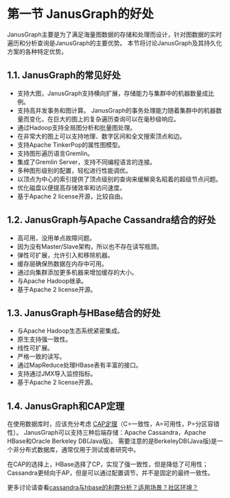 # 第一节 JanusGraph的好处

JanusGraph主要是为了满足海量图数据的存储和处理而设计，针对图数据的实时遍历和分析查询是JanusGraph的主要优势。
本节将讨论JanusGraph及其持久化方案的各种特定优势。

## 1.1. JanusGraph的常见好处

* 支持大图，JanusGraph支持横向扩展，存储能力与集群中的机器数量成比例。
* 支持高并发事务和图计算。 JanusGraph的事务处理能力随着集群中的机器数量而变化，在巨大的图上的复杂遍历查询可以在毫秒级响应。
* 通过Hadoop支持全局图分析和批量图处理。
* 在非常大的图上可以支持地理、数字区间和全文搜索顶点和边。
* 支持Apache TinkerPop的属性图模型。
* 支持图形遍历语言Gremlin。
* 集成了Gremlin Server，支持不同编程语言的连接。
* 多种图形级别的配置，轻松进行性能调优。
* 以顶点为中心的索引提供了顶点级别的查询来缓解臭名昭着的超级节点问题。
* 优化磁盘以便提高存储效率和访问速度。
* 基于Apache 2 license开源，比较自由。

## 1.2. JanusGraph与Apache Cassandra结合的好处

* 高可用，没用单点故障问题。
* 因为没有Master/Slave架构，所以也不存在读写瓶颈。
* 弹性可扩展，允许引入和移除机器。
* 缓存层确保热数据在内存中可用。
* 通过向集群添加更多机器来增加缓存的大小。
* 与Apache Hadoop继承。
* 基于Apache 2 license开源。

## 1.3. JanusGraph与HBase结合的好处

* 与Apache Hadoop生态系统紧密集成。
* 原生支持强一致性。
* 线性可扩展。
* 严格一致的读写。
* 通过MapReduce处理HBase表有丰富的接口。
* 支持通过JMX导入监控指标。
* 基于Apache 2 license开源。


## 1.4. JanusGraph和CAP定理


在使用数据库时，应该充分考虑 [CAP定理](https://baike.baidu.com/item/CAP%E5%8E%9F%E5%88%99/5712863?fr=aladdin)（C=一致性，A=可用性，P=分区容错性）。 
JanusGraph可以支持三种后端存储：Apache Cassandra，Apache HBase和Oracle Berkeley DB(Java版)。 
需要注意的是BerkeleyDB(Java版)是一个非分布式数据库，通常仅用于测试或者研究中。

在CAP的选择上，HBase选择了CP，实现了强一致性，但是降低了可用性； 
Cassandra更倾向于AP，但是可以通过配置调节，并不是固定的最终一致性。

更多讨论请查看[cassandra与hbase的利弊分析？适用场景？社区环境？](https://www.zhihu.com/question/20152327)